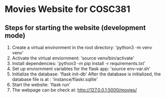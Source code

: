 # Movies Website for COSC381
## Steps for starting the website (development mode)

1. Create a virtual environment in the root directory: 'python3 -m venv venv'
2. Activate the virtual enviornment: 'source venv/bin/activate'
3. Install dependencies: 'python3 -m pip install -r requirements.txt'
4. Set up enviornment variables for the flask app: 'source env-var.sh'
5. Initialize the database: 'flask init-db' After the database is initialized, the database file is at : 'instance/flaskr.sqlite'
6. Start the website: 'flask run'
7. The webpage can be check at: http://127.0.0.1:5000/movies/